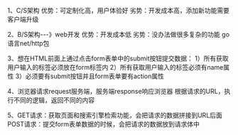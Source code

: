 1、C/S架构
   优势：可定制化高，用户体验好
   劣势：开发成本高，添加新功能需要客户端升级

2、B/S架构---》web开发
   优势：开发成本低
   劣势：没办法做很多复杂的功能
   go语言net/http包

3、想在HTML前面上通过点击form表单中的submit按钮提交数据：
    1）所有获取用户输入的标签必须放在form标签内
    2）所有获取用户输入的标签必须有name属性
    3）必须要有submit按钮并且form表单要有action属性

4、浏览器请求request服务端，服务端response响应浏览器
   根据请求的URL，执行不同的逻辑，返回不同的内容

5、GET请求：获取页面和搜索引擎检索功能，会把请求的数据拼接到URL后面
   POST请求：提交form表单数据的时候，会把请求的数据放到请求体中